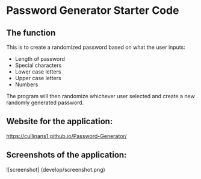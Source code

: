 # Password Generator Starter Code

## The function 

This is to create a randomized password based on what the user inputs:

* Length of password
* Special characters
* Lower case letters
* Upper case letters
* Numbers

The program will then randomize whichever user selected and create a new randomly generated password.

## Website for the application: 

https://cullinans1.github.io/Password-Generator/

## Screenshots of the application: 

![screenshot] (develop/screenshot.png)



